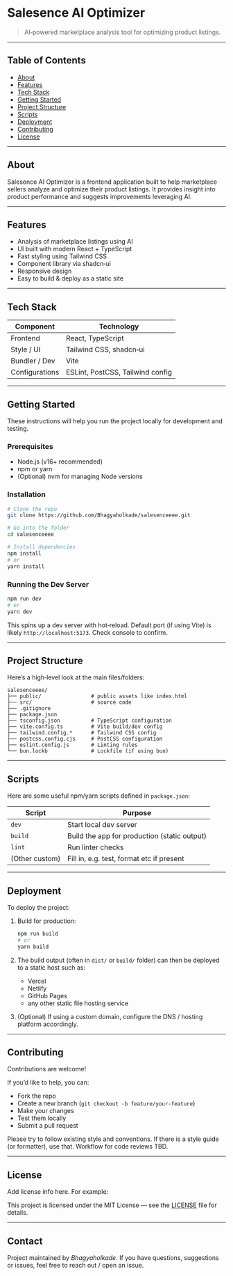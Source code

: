 # Salesence AI Optimizer

> AI‑powered marketplace analysis tool for optimizing product listings.

---

## Table of Contents

- [About](#about)  
- [Features](#features)  
- [Tech Stack](#tech-stack)  
- [Getting Started](#getting-started)  
- [Project Structure](#project‑structure)  
- [Scripts](#scripts)  
- [Deployment](#deployment)  
- [Contributing](#contributing)  
- [License](#license)  

---

## About

Salesence AI Optimizer is a frontend application built to help marketplace sellers analyze and optimize their product listings. It provides insight into product performance and suggests improvements leveraging AI.  

---

## Features

- Analysis of marketplace listings using AI  
- UI built with modern React + TypeScript  
- Fast styling using Tailwind CSS  
- Component library via shadcn‑ui  
- Responsive design  
- Easy to build & deploy as a static site  

---

## Tech Stack

| Component    | Technology                     |
|---------------|---------------------------------|
| Frontend       | React, TypeScript              |
| Style / UI     | Tailwind CSS, shadcn‑ui         |
| Bundler / Dev  | Vite                            |
| Configurations | ESLint, PostCSS, Tailwind config |

---

## Getting Started

These instructions will help you run the project locally for development and testing.

### Prerequisites

- Node.js (v16+ recommended)  
- npm or yarn  
- (Optional) nvm for managing Node versions  

### Installation

```bash
# Clone the repo
git clone https://github.com/Bhagyaholkade/salesenceeee.git

# Go into the folder
cd salesenceeee

# Install dependencies
npm install
# or
yarn install
```

### Running the Dev Server

```bash
npm run dev
# or
yarn dev
```

This spins up a dev server with hot‑reload. Default port (if using Vite) is likely `http://localhost:5173`. Check console to confirm.

---

## Project Structure

Here’s a high‑level look at the main files/folders:

```
salesenceeee/
├── public/                # public assets like index.html
├── src/                   # source code
├── .gitignore
├── package.json
├── tsconfig.json          # TypeScript configuration
├── vite.config.ts         # Vite build/dev config
├── tailwind.config.*      # Tailwind CSS config
├── postcss.config.cjs     # PostCSS configuration
├── eslint.config.js       # Linting rules
└── bun.lockb              # Lockfile (if using bun) 
```

---

## Scripts

Here are some useful npm/yarn scripts defined in `package.json`:

| Script        | Purpose                                     |
|----------------|-----------------------------------------------|
| `dev`           | Start local dev server                       |
| `build`         | Build the app for production (static output) |
| `lint`          | Run linter checks                            |
| (Other custom)  | Fill in, e.g. test, format etc if present     |

---

## Deployment

To deploy the project:

1. Build for production:

   ```bash
   npm run build
   # or
   yarn build
   ```

2. The build output (often in `dist/` or `build/` folder) can then be deployed to a static host such as:

   - Vercel  
   - Netlify  
   - GitHub Pages  
   - any other static file hosting service

3. (Optional) If using a custom domain, configure the DNS / hosting platform accordingly.

---

## Contributing

Contributions are welcome!  

If you’d like to help, you can:

- Fork the repo  
- Create a new branch (`git checkout -b feature/your‑feature`)  
- Make your changes  
- Test them locally  
- Submit a pull request  

Please try to follow existing style and conventions. If there is a style guide (or formatter), use that. Workflow for code reviews TBD.

---

## License

Add license info here. For example:

This project is licensed under the MIT License — see the [LICENSE](LICENSE) file for details.

---

## Contact

Project maintained by *Bhagyaholkade*. If you have questions, suggestions or issues, feel free to reach out / open an issue.
